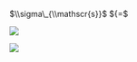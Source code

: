 $\\sigma\_{\\mathscr{s}}$ ${=$

![](https://www.nta.go.jp/tmp/a2df41cf-8f59-4389-903f-afdbeeff326b/images/41e177b1fef390f84ddf45048ac20bb7e698c3a46d05c90cf176e0496654adf1.jpg)

![](https://www.nta.go.jp/tmp/a2df41cf-8f59-4389-903f-afdbeeff326b/images/accb11e11d07fa758b1ed9ffca1bd55fde974422d30db00328accc31ab194f19.jpg)